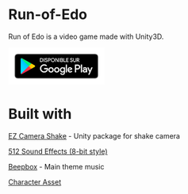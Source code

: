 # Run-of-Edo
Run of Edo is a video game made with Unity3D. 

[<img src="./SCREENSHOT/fr_badge_web_generic.png" height="75">](https://play.google.com/store/apps/details?id=com.Zeroichi.RunofEdo&gl=FR)

# Built with

[EZ Camera Shake](https://github.com/andersonaddo/EZ-Camera-Shake-Unity) - Unity package for shake camera

[512 Sound Effects (8-bit style)](https://opengameart.org/content/512-sound-effects-8-bit-style)

[Beepbox](https://beepbox.co/) - Main theme music

[Character Asset](https://thomas-lean.itch.io/assets)
